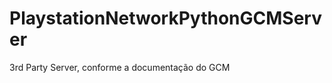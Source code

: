 PlaystationNetworkPythonGCMServer
=================================

3rd Party Server, conforme a documentação do GCM